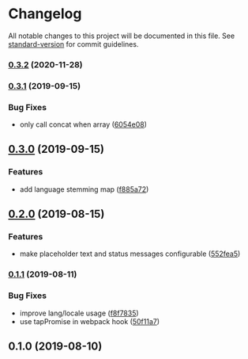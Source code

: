 # Changelog

All notable changes to this project will be documented in this file. See [standard-version](https://github.com/conventional-changelog/standard-version) for commit guidelines.

### [0.3.2](https://github.com/nuxt-community/lunr-module/compare/v0.3.1...v0.3.2) (2020-11-28)

### [0.3.1](https://github.com/nuxt-community/lunr-module/compare/v0.3.0...v0.3.1) (2019-09-15)


### Bug Fixes

* only call concat when array ([6054e08](https://github.com/nuxt-community/lunr-module/commit/6054e08))

## [0.3.0](https://github.com/nuxt-community/lunr-module/compare/v0.2.0...v0.3.0) (2019-09-15)


### Features

* add language stemming map ([f885a72](https://github.com/nuxt-community/lunr-module/commit/f885a72))

## [0.2.0](https://github.com/nuxt-community/lunr-module/compare/v0.1.1...v0.2.0) (2019-08-15)


### Features

* make placeholder text and status messages configurable ([552fea5](https://github.com/nuxt-community/lunr-module/commit/552fea5))

### [0.1.1](https://github.com/nuxt-community/lunr-module/compare/v0.1.0...v0.1.1) (2019-08-11)


### Bug Fixes

* improve lang/locale usage ([f8f7835](https://github.com/nuxt-community/lunr-module/commit/f8f7835))
* use tapPromise in webpack hook ([50f11a7](https://github.com/nuxt-community/lunr-module/commit/50f11a7))

## 0.1.0 (2019-08-10)
